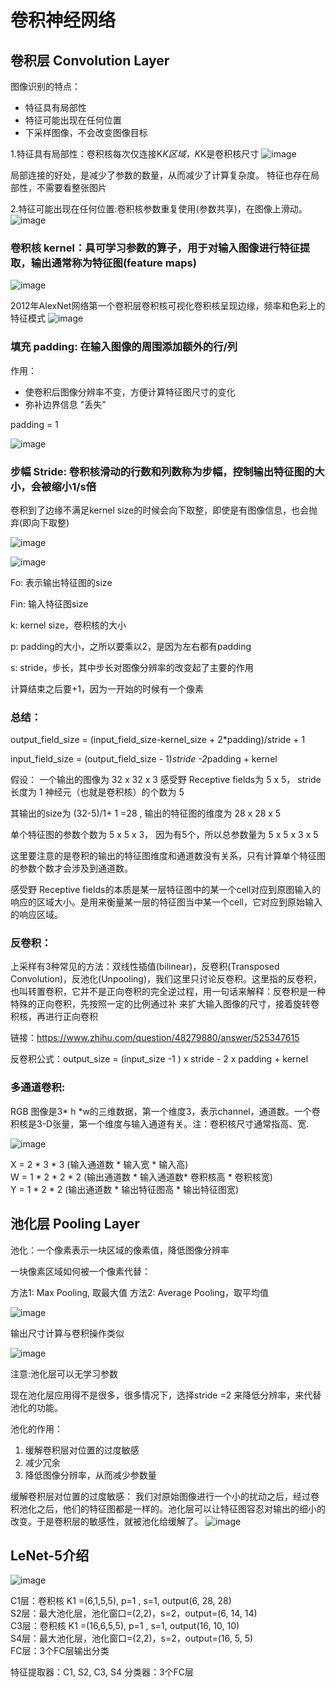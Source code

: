 
# 卷积神经网络

## 卷积层 Convolution Layer

图像识别的特点：
* 特征具有局部性
* 特征可能出现在任何位置
* 下采样图像，不会改变图像目标


1.特征具有局部性：卷积核每次仅连接K*K区域，K*K是卷积核尺寸
![image](https://github.com/xiaoxingchen505/Deep_Learning_Notes/blob/master/images/conv1.png)

局部连接的好处，是减少了参数的数量，从而减少了计算复杂度。
特征也存在局部性，不需要看整张图片

2.特征可能出现在任何位置:卷积核参数重复使用(参数共享)，在图像上滑动。
![image](https://github.com/xiaoxingchen505/Deep_Learning_Notes/blob/master/images/conv2.png)

### 卷积核 kernel：具可学习参数的算子，用于对输入图像进行特征提取，输出通常称为特征图(feature maps)
![image](https://github.com/xiaoxingchen505/Deep_Learning_Notes/blob/master/images/kernel.png)

2012年AlexNet网络第一个卷积层卷积核可视化卷积核呈现边缘，频率和色彩上的特征模式
![image](https://github.com/xiaoxingchen505/Deep_Learning_Notes/blob/master/images/featuremap.png)

### 填充 padding: 在输入图像的周围添加额外的行/列
作用：
* 使卷积后图像分辨率不变，方便计算特征图尺寸的变化
* 弥补边界信息 "丢失"

padding = 1

![image](https://github.com/xiaoxingchen505/Deep_Learning_Notes/blob/master/images/padding.png)


### 步幅 Stride: 卷积核滑动的行数和列数称为步幅，控制输出特征图的大小，会被缩小1/s倍

卷积到了边缘不满足kernel size的时候会向下取整，即使是有图像信息，也会抛弃(即向下取整)

![image](https://github.com/xiaoxingchen505/Deep_Learning_Notes/blob/master/images/stride.png)

![image](https://github.com/xiaoxingchen505/Deep_Learning_Notes/blob/master/images/stride2.png)

Fo: 表示输出特征图的size

Fin: 输入特征图size

k: kernel size，卷积核的大小

p: padding的大小，之所以要乘以2，是因为左右都有padding

s: stride，步长，其中步长对图像分辨率的改变起了主要的作用

计算结束之后要+1，因为一开始的时候有一个像素

### 总结：

output_field_size = (input_field_size-kernel_size + 2*padding)/stride + 1

input_field_size = (output_field_size - 1)*stride -2*padding + kernel

假设：
一个输出的图像为 32 x 32 x 3
感受野 Receptive fields为 5 x 5， stride 长度为 1
神经元（也就是卷积核）的个数为 5

其输出的size为 (32-5)/1+ 1 =28 , 输出的特征图的维度为 28 x 28 x 5

单个特征图的参数个数为 5 x 5 x 3， 因为有5个，所以总参数量为 5 x 5 x 3 x 5

这里要注意的是卷积的输出的特征图维度和通道数没有关系，只有计算单个特征图的参数个数才会涉及到通道数。

感受野 Receptive fields的本质是某一层特征图中的某一个cell对应到原图输入的响应的区域大小。是用来衡量某一层的特征图当中某一个cell，它对应到原始输入的响应区域。

### 反卷积：
上采样有3种常见的方法：双线性插值(bilinear)，反卷积(Transposed Convolution)，反池化(Unpooling)，我们这里只讨论反卷积。这里指的反卷积，也叫转置卷积，它并不是正向卷积的完全逆过程，用一句话来解释：反卷积是一种特殊的正向卷积，先按照一定的比例通过补  来扩大输入图像的尺寸，接着旋转卷积核，再进行正向卷积

链接：https://www.zhihu.com/question/48279880/answer/525347615

反卷积公式：output_size = (input_size -1 ) x stride - 2 x padding + kernel


### 多通道卷积:
RGB 图像是3* h *w的三维数据，第一个维度3，表示channel，通道数。一个卷积核是3-D张量，第一个维度与输入通道有关。注：卷积核尺寸通常指高、宽.

![image](https://github.com/xiaoxingchen505/Deep_Learning_Notes/blob/master/images/channel.png)

X = 2 * 3 * 3 (输入通道数 * 输入宽 * 输入高)<br>
W = 1 * 2 * 2  * 2 (输出通道数 * 输入通道数* 卷积核高 * 卷积核宽) <br>
Y = 1 * 2 * 2 (输出通道数 * 输出特征图高 * 输出特征图宽) 


## 池化层 Pooling Layer
池化：一个像素表示一块区域的像素值，降低图像分辨率

一块像素区域如何被一个像素代替：

方法1: Max Pooling, 取最大值
方法2: Average Pooling，取平均值

![image](https://github.com/xiaoxingchen505/Deep_Learning_Notes/blob/master/images/pooling.png)

输出尺寸计算与卷积操作类似

![image](https://github.com/xiaoxingchen505/Deep_Learning_Notes/blob/master/images/pooling2.png)

注意:池化层可以无学习参数

现在池化层应用得不是很多，很多情况下，选择stride =2 来降低分辨率，来代替池化的功能。

池化的作用：

1. 缓解卷积层对位置的过度敏感
2. 减少冗余
3. 降低图像分辨率，从而减少参数量


缓解卷积层对位置的过度敏感：
我们对原始图像进行一个小的扰动之后，经过卷积池化之后，他们的特征图都是一样的。池化层可以让特征图容忍对输出的细小的改变。于是卷积层的敏感性，就被池化给缓解了。
![image](https://github.com/xiaoxingchen505/Deep_Learning_Notes/blob/master/images/pooling3.png)

## LeNet-5介绍

![image](https://github.com/xiaoxingchen505/Deep_Learning_Notes/blob/master/images/lenet5.png)

C1层：卷积核 K1 =(6,1,5,5), p=1 , s=1, output(6, 28, 28) </br>
S2层：最大池化层，池化窗口=(2,2)，s=2，output=(6, 14, 14) </br>
C3层：卷积核 K1 =(16,6,5,5), p=1 , s=1, output(16, 10, 10) </br>
S4层：最大池化层，池化窗口=(2,2)，s=2，output=(16, 5, 5) </br>
FC层：3个FC层输出分类 </br>

特征提取器：C1, S2, C3, S4
分类器：3个FC层
